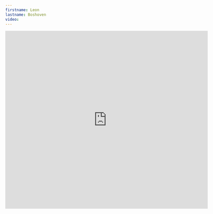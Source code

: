 ```yaml
--- 
firstname: Leon
lastname: Boshoven
video: 
--- 
```


<iframe src="https://player.vimeo.com/video/560842708" width="640" height="564" frameborder="0" allow="autoplay; fullscreen" allowfullscreen></iframe>